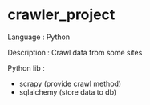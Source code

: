 # crawler_project

Language : Python

Description : Crawl data from some sites

Python lib :

- scrapy (provide crawl method)
- sqlalchemy (store data to db)
